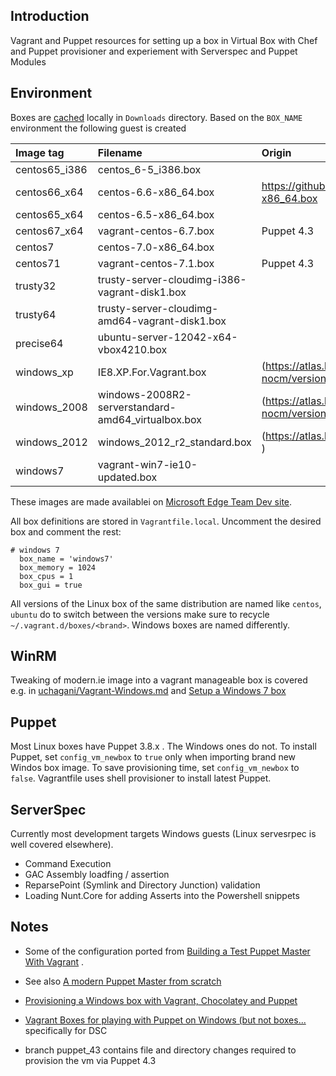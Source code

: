 Introduction
------------
Vagrant and Puppet resources for setting up a box in Virtual Box with Chef and Puppet provisioner and experiement with Serverspec and Puppet Modules


Environment
-----------
Boxes are [cached](http://stackoverflow.com/questions/28399324/download-vagrant-box-file-locally-from-atlas-and-configuring-it) locally in `Downloads` directory. Based on the `BOX_NAME` environment the following guest is created 


| Image tag        | Filename           | Origin  |
| :------------- |:-------------| :-----|
| centos65_i386  | centos_6-5_i386.box                            |  |
| centos66_x64   | centos-6.6-x86_64.box                          |   https://github.com/tommy-muehle/puppet-vagrant-boxes/releases/download/1.0.0/centos-6.6-x86_64.box |
| centos65_x64   | centos-6.5-x86_64.box                          |    |
| centos67_x64   | vagrant-centos-6.7.box                         |Puppet 4.3|
| centos7        | centos-7.0-x86_64.box                          |  | 
| centos71       | vagrant-centos-7.1.box                         |Puppet 4.3| 
|trusty32        | trusty-server-cloudimg-i386-vagrant-disk1.box  |  |
|trusty64        | trusty-server-cloudimg-amd64-vagrant-disk1.box | |
|precise64       | ubuntu-server-12042-x64-vbox4210.box           | |
|windows_xp      | IE8.XP.For.Vagrant.box | (https://atlas.hashicorp.com/opentable/boxes/win-2008r2-standard-amd64-nocm/versions/1.0.1/providers/virtualbox.box)|
|windows_2008    | windows-2008R2-serverstandard-amd64_virtualbox.box| (https://atlas.hashicorp.com/opentable/boxes/win-2008r2-standard-amd64-nocm/versions/1.0.1/providers/virtualbox.box)|
|windows_2012    | windows_2012_r2_standard.box | (https://atlas.hashicorp.com/kensykora/boxes/windows_2012_r2_standard/versions/0.7.0/providers )|
|windows7 | vagrant-win7-ie10-updated.box |  |

These images are made  availablei on [Microsoft Edge Team Dev site](https://dev.windows.com/en-us/microsoft-edge/tools/vms/windows/).


All box definitions are stored in `Vagrantfile.local`. Uncomment the desired box and comment the rest:
```
# windows 7
  box_name = 'windows7'
  box_memory = 1024
  box_cpus = 1
  box_gui = true
```
All versions of the Linux box of the same distribution are named like `centos`, `ubuntu` do to switch between the versions make sure to recycle `~/.vagrant.d/boxes/<brand>`. Windows boxes are named differently.

WinRM
-----
Tweaking of modern.ie image into a vagrant manageable box is covered e.g. in
[uchagani/Vagrant-Windows.md](https://gist.github.com/uchagani/48d25871e7f306f1f8af) and
[Setup a Windows 7 box](https://groups.google.com/forum/#!topic/vagrant-up/PpRelVs95tM)

Puppet
------
Most Linux boxes have Puppet 3.8.x . The Windows ones do not. To install Puppet, set `config_vm_newbox` to `true` only when importing brand new Windos box image. To save provisioning time, set `config_vm_newbox` to `false`. Vagrantfile uses shell provisioner to install latest Puppet.

ServerSpec
----------
Currently most development targets Windows guests (Linux servesrpec is well covered elsewhere). 

  - Command Execution
  - GAC Assembly loadfing / assertion
  - ReparsePoint (Symlink and Directory Junction) validation
  - Loading Nunt.Core for adding Asserts into the Powershell snippets

Notes
-----
* Some of the configuration ported from [Building a Test Puppet Master With Vagrant](http://grahamgilbert.com/blog/2013/02/13/building-a-test-puppet-master-with-vagrant/) . 
* See also [A modern Puppet Master from scratch](http://stdout.no/a-modern-puppet-master-from-scratch/)
* [Provisioning a Windows box with Vagrant, Chocolatey and Puppet](www.tzehon.com/2014/01/20/provisioning-a-windows-box-with-vagrant-chocolatey-and-puppet-part-1/)
* [Vagrant Boxes for playing with Puppet on Windows (but not boxes...](https://github.com/ferventcoder/vagrant-windows-puppet) specifically for DSC

* branch puppet_43 contains file and directory changes required to provision the vm via Puppet 4.3
